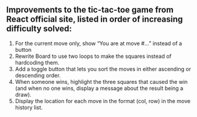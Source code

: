 ## Improvements to the tic-tac-toe game from React official site, listed in order of increasing difficulty solved:

1. For the current move only, show “You are at move #…” instead of a button
2. Rewrite Board to use two loops to make the squares instead of hardcoding them.
3. Add a toggle button that lets you sort the moves in either ascending or descending order.
4. When someone wins, highlight the three squares that caused the win (and when no one wins, display a message about the result being a draw).
5. Display the location for each move in the format (col, row) in the move history list.